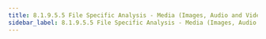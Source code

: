 ```yaml
---
title: 8.1.9.5.5 File Specific Analysis - Media (Images, Audio and Video)
sidebar_label: 8.1.9.5.5 File Specific Analysis - Media (Images, Audio and Video)
---
```

